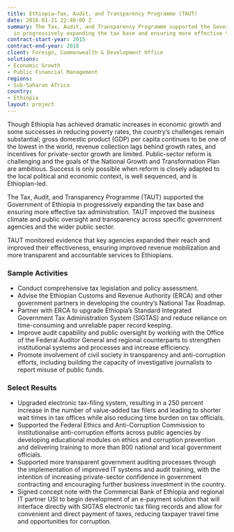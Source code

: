 ```yaml
---
title: Ethiopia—Tax, Audit, and Transparency Programme (TAUT)
date: 2016-01-21 22:40:00 Z
summary: The Tax, Audit, and Transparency Programme supported the Government of Ethiopia
  in progressively expanding the tax base and ensuring more effective tax administration.
contract-start-year: 2015
contract-end-year: 2018
client: Foreign, Commonwealth & Development Office
solutions:
- Economic Growth
- Public Financial Management
regions:
- Sub-Saharan Africa
country:
- Ethiopia
layout: project
---
```


Though Ethiopia has achieved dramatic increases in economic growth and some successes in reducing poverty rates, the country’s challenges remain substantial; gross domestic product (GDP) per capita continues to be one of the lowest in the world, revenue collection lags behind growth rates, and incentives for private-sector growth are limited. Public-sector reform is challenging and the goals of the National Growth and Transformation Plan are ambitious. Success is only possible when reform is closely adapted to the local political and economic context, is well sequenced, and is Ethiopian-led.

The Tax, Audit, and Transparency Programme (TAUT) supported the Government of Ethiopia in progressively expanding the tax base and ensuring more effective tax administration. TAUT improved the business climate and public oversight and transparency across specific government agencies and the wider public sector.

TAUT monitored evidence that key agencies expanded their reach and improved their effectiveness, ensuring improved revenue mobilization and more transparent and accountable services to Ethiopians.

### Sample Activities

* Conduct comprehensive tax legislation and policy assessment.
* Advise the Ethiopian Customs and Revenue Authority (ERCA) and other government partners in developing the country’s National Tax Roadmap.
* Partner with ERCA to upgrade Ethiopia’s Standard Integrated Government Tax Administration System (SIGTAS) and reduce reliance on time-consuming and unreliable paper record keeping.
* Improve audit capability and public oversight by working with the Office of the Federal Auditor General and regional counterparts to strengthen institutional systems and processes and increase efficiency.
* Promote involvement of civil society in transparency and anti-corruption efforts, including building the capacity of investigative journalists to report misuse of public funds.

### Select Results

* Upgraded electronic tax-filing system, resulting in a 250 percent increase in the number of value-added tax filers and leading to shorter wait times in tax offices while also reducing time burden on tax officials.
* Supported the Federal Ethics and Anti-Corruption Commission to institutionalise anti-corruption efforts across public agencies by developing educational modules on ethics and corruption prevention and delivering training to more than 800 national and local government officials.
* Supported more transparent government auditing processes through the implementation of improved IT systems and audit training, with the intention of increasing private-sector confidence in government contracting and encouraging further business investment in the country.
* Signed concept note with the Commercial Bank of Ethiopia and regional IT partner USI to begin development of an e-payment solution that will interface directly with SIGTAS electronic tax filing records and allow for convenient and direct payment of taxes, reducing taxpayer travel time and opportunities for corruption.
